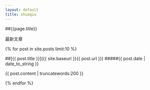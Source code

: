 ```yaml
---
layout: default
title: shuaqiu
---
```


##{{page.title}}

最新文章

{% for post in site.posts limit:10 %}

##[{{ post.title }}]({{ site.baseurl }}{{ post.url }})
#####{{ post.date | date_to_string }} 

{{ post.content | truncatewords:200 }}

{% endfor %}